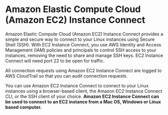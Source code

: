 # Amazon Elastic Compute Cloud (Amazon EC2) Instance Connect

Amazon Elastic Compute Cloud (Amazon EC2) Instance Connect provides a simple and secure way to connect to your Linux instances using Secure Shell (SSH). With EC2 Instance Connect, you use AWS Identity and Access Management (IAM) policies and principals to control SSH access to your instances, removing the need to share and manage SSH keys. EC2 Instance Connect will need port 22 to be open for traffic.

All connection requests using Amazon EC2 Instance Connect are logged to AWS CloudTrail so that you can audit connection requests.

You can use Amazon EC2 Instance Connect to connect to your Linux instances using a browser-based client, the Amazon EC2 Instance Connect CLI, or the SSH client of your choice. **Amazon EC2 Instance Connect can be used to connect to an EC2 instance from a Mac OS, Windows or Linux based computer.**
